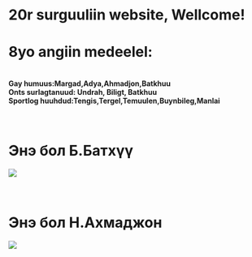 # 20r surguuliin website, Wellcome!

<html>
<head>
  <meta http-equiv="CONTENT-TYPE" content="text/html; charset=UTF-8">
  <title>Wellcome Guys</title>
</head>
<body>
  <h1>
    8yo angiin medeelel:
  </h1>
  <h4>
  <br> 
  Gay humuus:Margad,Adya,Ahmadjon,Batkhuu
    <br> Onts surlagtanuud: Undrah, Biligt, Batkhuu
    <br>Sportlog huuhdud:Tengis,Tergel,Temuulen,Buynbileg,Manlai 
  </h4>
  <h1>
    <br>Энэ бол Б.Батхүү
  </h1>
  <img src="https://ibb.co/dkyhBjq">
  <h1><br>Энэ бол Н.Ахмаджон</h1>
  <img src="https://ibb.co/gj8qNfC">
  
</body>
</html>
